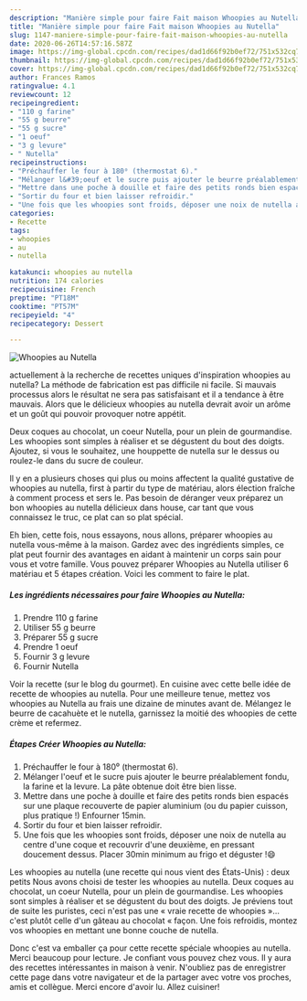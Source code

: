 ```yaml
---
description: "Manière simple pour faire Fait maison Whoopies au Nutella"
title: "Manière simple pour faire Fait maison Whoopies au Nutella"
slug: 1147-maniere-simple-pour-faire-fait-maison-whoopies-au-nutella
date: 2020-06-26T14:57:16.587Z
image: https://img-global.cpcdn.com/recipes/dad1d66f92b0ef72/751x532cq70/whoopies-au-nutella-photo-principale-de-la-recette.jpg
thumbnail: https://img-global.cpcdn.com/recipes/dad1d66f92b0ef72/751x532cq70/whoopies-au-nutella-photo-principale-de-la-recette.jpg
cover: https://img-global.cpcdn.com/recipes/dad1d66f92b0ef72/751x532cq70/whoopies-au-nutella-photo-principale-de-la-recette.jpg
author: Frances Ramos
ratingvalue: 4.1
reviewcount: 12
recipeingredient:
- "110 g farine"
- "55 g beurre"
- "55 g sucre"
- "1 oeuf"
- "3 g levure"
- " Nutella"
recipeinstructions:
- "Préchauffer le four à 180⁰ (thermostat 6)."
- "Mélanger l&#39;oeuf et le sucre puis ajouter le beurre préalablement fondu, la farine et la levure. La pâte obtenue doit être bien lisse."
- "Mettre dans une poche à douille et faire des petits ronds bien espacés sur une plaque recouverte de papier aluminium (ou du papier cuisson, plus pratique !) Enfourner 15min."
- "Sortir du four et bien laisser refroidir."
- "Une fois que les whoopies sont froids, déposer une noix de nutella au centre d&#39;une coque et recouvrir d&#39;une deuxième, en pressant doucement dessus. Placer 30min minimum au frigo et déguster !😄"
categories:
- Recette
tags:
- whoopies
- au
- nutella

katakunci: whoopies au nutella 
nutrition: 174 calories
recipecuisine: French
preptime: "PT18M"
cooktime: "PT57M"
recipeyield: "4"
recipecategory: Dessert

---
```



![Whoopies au Nutella](https://img-global.cpcdn.com/recipes/dad1d66f92b0ef72/751x532cq70/whoopies-au-nutella-photo-principale-de-la-recette.jpg)

actuellement à la recherche de recettes uniques d'inspiration whoopies au nutella? La méthode de fabrication est pas difficile ni facile. Si mauvais processus alors le résultat ne sera pas satisfaisant et il a tendance à être mauvais. Alors que le délicieux whoopies au nutella devrait avoir un arôme et un goût qui pouvoir provoquer notre appétit.

Deux coques au chocolat, un coeur Nutella, pour un plein de gourmandise. Les whoopies sont simples à réaliser et se dégustent du bout des doigts. Ajoutez, si vous le souhaitez, une houppette de nutella sur le dessus ou roulez-le dans du sucre de couleur.

Il y en a plusieurs choses qui plus ou moins affectent la qualité gustative de whoopies au nutella, first à partir du type de matériau, alors élection fraîche à comment process et sers le. Pas besoin de déranger veux préparez un bon whoopies au nutella délicieux dans house, car tant que vous connaissez le truc, ce plat can so plat spécial.


Eh bien, cette fois, nous essayons, nous allons, préparer whoopies au nutella vous-même à la maison. Gardez avec des ingrédients simples, ce plat peut fournir des avantages en aidant à maintenir un corps sain pour vous et votre famille. Vous pouvez préparer Whoopies au Nutella utiliser 6 matériau et 5 étapes création. Voici les comment to faire le plat.

<!--inarticleads1-->

##### Les ingrédients nécessaires pour faire Whoopies au Nutella:

1. Prendre 110 g farine
1. Utiliser 55 g beurre
1. Préparer 55 g sucre
1. Prendre 1 oeuf
1. Fournir 3 g levure
1. Fournir  Nutella


Voir la recette (sur le blog du gourmet). En cuisine avec cette belle idée de recette de whoopies au nutella. Pour une meilleure tenue, mettez vos whoopies au Nutella au frais une dizaine de minutes avant de. Mélangez le beurre de cacahuète et le nutella, garnissez la moitié des whoopies de cette crème et refermez. 

<!--inarticleads2-->

##### Étapes Créer Whoopies au Nutella:

1. Préchauffer le four à 180⁰ (thermostat 6).
1. Mélanger l&#39;oeuf et le sucre puis ajouter le beurre préalablement fondu, la farine et la levure. La pâte obtenue doit être bien lisse.
1. Mettre dans une poche à douille et faire des petits ronds bien espacés sur une plaque recouverte de papier aluminium (ou du papier cuisson, plus pratique !) Enfourner 15min.
1. Sortir du four et bien laisser refroidir.
1. Une fois que les whoopies sont froids, déposer une noix de nutella au centre d&#39;une coque et recouvrir d&#39;une deuxième, en pressant doucement dessus. Placer 30min minimum au frigo et déguster !😄


Les whoopies au nutella (une recette qui nous vient des États-Unis) : deux petits Nous avons choisi de tester les whoopies au nutella. Deux coques au chocolat, un coeur Nutella, pour un plein de gourmandise. Les whoopies sont simples à réaliser et se dégustent du bout des doigts. Je préviens tout de suite les puristes, ceci n&#39;est pas une « vraie recette de whoopies »… c&#39;est plutôt celle d&#39;un gâteau au chocolat « façon. Une fois refroidis, montez vos whoopies en mettant une bonne couche de nutella. 


Donc c'est va emballer ça pour cette recette spéciale whoopies au nutella. Merci beaucoup pour lecture. Je confiant vous pouvez chez vous. Il y aura des recettes  intéressantes in maison à venir. N'oubliez pas de enregistrer cette page dans votre navigateur et de la partager avec votre vos proches, amis et collègue. Merci encore d'avoir lu. Allez cuisiner!

